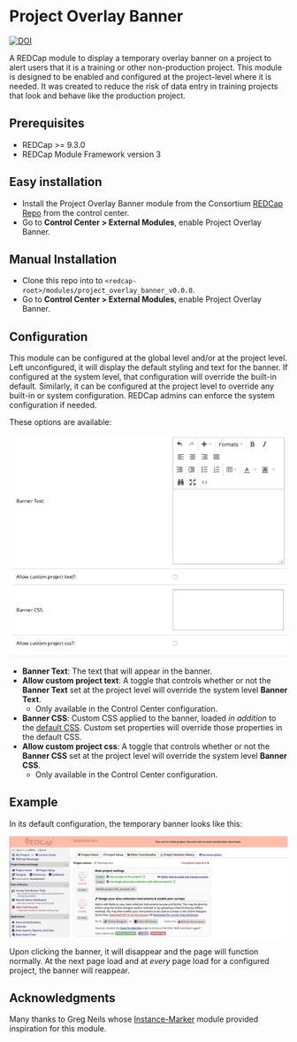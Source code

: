 # Project Overlay Banner

[![DOI](https://zenodo.org/badge/218834753.svg)](https://zenodo.org/badge/latestdoi/218834753)

A REDCap module to display a temporary overlay banner on a project to alert users that it is a training or other non-production project. This module is designed to be enabled and configured at the project-level where it is needed. It was created to reduce the risk of data entry in training projects that look and behave like the production project.

## Prerequisites
- REDCap >= 9.3.0
- REDCap Module Framework version 3

## Easy installation
- Install the Project Overlay Banner module from the Consortium [REDCap Repo](https://redcap.vanderbilt.edu/consortium/modules/index.php) from the control center.
- Go to **Control Center > External Modules**, enable Project Overlay Banner.

## Manual Installation
- Clone this repo into to `<redcap-root>/modules/project_overlay_banner_v0.0.0`.
- Go to **Control Center > External Modules**, enable Project Overlay Banner.


## Configuration

This module can be configured at the global level and/or at the project level. Left unconfigured, it will display the default styling and text for the banner. If configured at the system level, that configuration will override the built-in default. Similarly, it can be configured at the project level to override any built-in or system configuration. REDCap admins can enforce the system configuration if needed.

These options are available:

![](img/system_config.png)

- **Banner Text**: The text that will appear in the banner.
- **Allow custom project text**: A toggle that controls whether or not the **Banner Text** set at the project level will override the system level **Banner Text**.
  - Only available in the Control Center configuration.
- **Banner CSS**: Custom CSS applied to the banner, loaded _in addition_ to the [default CSS](css/banner.css). Custom set properties will override those properties in the default CSS.
- **Allow custom project css**: A toggle that controls whether or not the **Banner CSS** set at the project level will override the system level **Banner CSS**.
  - Only available in the Control Center configuration.

## Example

In its default configuration, the temporary banner looks like this:

![](img/default_banner.png)

Upon clicking the banner, it will disappear and the page will function normally. At the next page load and at _every_ page load for a configured project, the banner will reappear.


## Acknowledgments

Many thanks to Greg Neils whose [Instance-Marker](https://github.com/biggeeves/Instance-Marker) module provided inspiration for this module.
